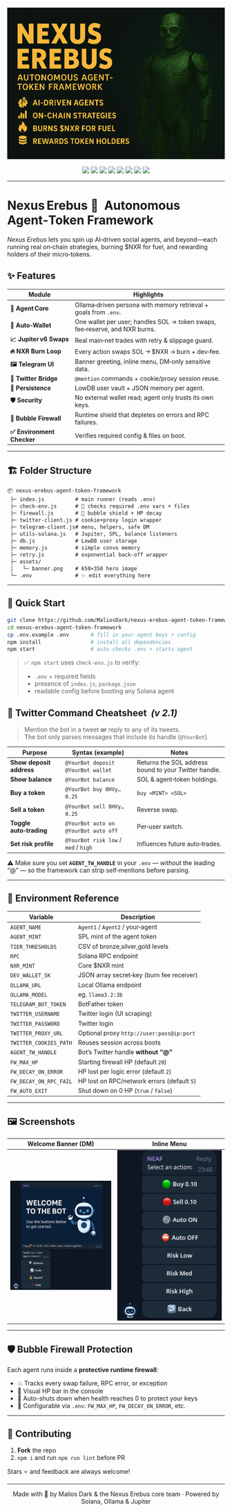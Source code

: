 
<p align="center">
  <img src="assets/banner.png" width="650" height="350" alt="Nexus Erebus – Autonomous Agent Token Framework">
</p>

<p align="center">
  <!-- core repo stats -->
  <img src="https://img.shields.io/github/stars/MaliosDark/nexus-erebus-agent-token-framework?style=for-the-badge&color=gold" />
  <img src="https://img.shields.io/github/forks/MaliosDark/nexus-erebus-agent-token-framework?style=for-the-badge" />
  <img src="https://img.shields.io/github/issues/MaliosDark/nexus-erebus-agent-token-framework?style=for-the-badge&color=informational" />
  <img src="https://img.shields.io/github/license/MaliosDark/nexus-erebus-agent-token-framework?style=for-the-badge&color=success" />
  <!-- ecosystem -->
  <img src="https://img.shields.io/badge/solana-mainnet-14f195?style=for-the-badge&logo=solana&logoColor=white" />
  <img src="https://img.shields.io/badge/telegram-bot-blue?style=for-the-badge&logo=telegram" />
  <img src="https://img.shields.io/badge/twitter-agent-1DA1F2?style=for-the-badge&logo=twitter&logoColor=white" />
  <!-- visitors -->
  <img src="https://visitcount.itsvg.in/api?id=nexus-erebus-agent-token-framework&icon=6&color=12&style=for-the-badge" />
</p>

---

# Nexus Erebus 🚀  Autonomous Agent‑Token Framework

*Nexus Erebus* lets you spin up AI‑driven social agents, and beyond—each running real on‑chain strategies, burning $NXR for fuel, and rewarding holders of their micro‑tokens.


## ✨ Features

| Module | Highlights |
|--------|------------|
| **🧠 Agent Core** | Ollama‑driven persona with memory retrieval + goals from `.env`. |
| **🔄 Auto‑Wallet** | One wallet per user; handles SOL → token swaps, fee‑reserve, and NXR burns. |
| **📈 Jupiter v6 Swaps** | Real main‑net trades with retry & slippage guard. |
| **🔥 NXR Burn Loop** | Every action swaps SOL → $NXR → burn + dev‑fee. |
| **🖼 Telegram UI** | Banner greeting, inline menu, DM‑only sensitive data. |
| **🐤 Twitter Bridge** | `@mention` commands + cookie/proxy session reuse. |
| **💾 Persistence** | LowDB user vault + JSON memory per agent. |
| **🛡 Security** | No external wallet read; agent only trusts its own keys. |
| **🧱 Bubble Firewall** | Runtime shield that depletes on errors and RPC failures. |
| **✅ Environment Checker** | Verifies required config & files on boot. |

---

## 🏗 Folder Structure

```text
📦 nexus‑erebus-agent-token-framework
 ├─ index.js          # main runner (reads .env)
 ├─ check-env.js      # 🔐 checks required .env vars + files
 ├─ firewall.js       # 🧱 bubble shield + HP decay
 ├─ twitter-client.js # cookie+proxy login wrapper
 ├─ telegram-client.js# menu, helpers, safe DM
 ├─ utils-solana.js   # Jupiter, SPL, balance listeners
 ├─ db.js             # LowDB user storage
 ├─ memory.js         # simple convo memory
 ├─ retry.js          # exponential back‑off wrapper
 ├─ assets/
 │   └─ banner.png    # 650×350 hero image
 └─ .env              # ✨ edit everything here
```

---

## 🚀 Quick Start

```bash
git clone https://github.com/MaliosDark/nexus-erebus-agent-token-framework
cd nexus-erebus-agent-token-framework
cp .env.example .env       # fill in your agent keys + config
npm install                # install all dependencies
npm start                  # auto-checks .env + starts agent
```

> ✅ `npm start` uses `check-env.js` to verify:
> - `.env` + required fields
> - presence of `index.js`, `package.json`
> - readable config before booting any Solana agent

## 🐤 Twitter Command Cheatsheet  *(v 2.1)*

> Mention the bot in a tweet **or** reply to any of its tweets.  
> The bot only parses messages that include its handle (`@YourBot`).

| Purpose | Syntax (example) | Notes |
|---------|-----------------|-------|
| **Show deposit address** | `@YourBot deposit`<br/>`@YourBot wallet` | Returns the SOL address bound to your Twitter handle. |
| **Show balance** | `@YourBot balance` | SOL & agent‑token holdings. |
| **Buy a token** | `@YourBot buy 8HVy… 0.25` | `buy <MINT> <SOL>` |
| **Sell a token** | `@YourBot sell 8HVy… 0.25` | Reverse swap. |
| **Toggle auto‑trading** | `@YourBot auto on`<br/>`@YourBot auto off` | Per‑user switch. |
| **Set risk profile** | `@YourBot risk low` / `med` / `high` | Influences future auto‑trades. |

⚠️ Make sure you set **`AGENT_TW_HANDLE`** in your `.env` — *without* the
leading “@” — so the framework can strip self‑mentions before parsing.

---

## 📜 Environment Reference

| Variable | Description |
|----------|-------------|
| `AGENT_NAME`            | `Agent1` / `Agent2` / your‑agent |
| `AGENT_MINT`            | SPL mint of the agent token |
| `TIER_THRESHOLDS`       | CSV of bronze,silver,gold levels |
| `RPC`                   | Solana RPC endpoint |
| `NXR_MINT`              | Core $NXR mint |
| `DEV_WALLET_SK`         | JSON array secret‑key (burn fee receiver) |
| `OLLAMA_URL`            | Local Ollama endpoint |
| `OLLAMA_MODEL`          | eg. `llama3.2:3b` |
| `TELEGRAM_BOT_TOKEN`    | BotFather token |
| `TWITTER_USERNAME`      | Twitter login (UI scraping) |
| `TWITTER_PASSWORD`      | Twitter login |
| `TWITTER_PROXY_URL`     | Optional proxy `http://user:pass@ip:port` |
| `TWITTER_COOKIES_PATH`  | Reuses session across boots |
| `AGENT_TW_HANDLE`       | Bot’s Twitter handle **without “@”** |
| `FW_MAX_HP`             | Starting firewall HP (default `20`) |
| `FW_DECAY_ON_ERROR`     | HP lost per logic error (default `2`) |
| `FW_DECAY_ON_RPC_FAIL`  | HP lost on RPC/network errors (default `5`) |
| `FW_AUTO_EXIT`          | Shut down on 0 HP (`true` / `false`) |

---

## 🖼️ Screenshots

| Welcome Banner (DM) | Inline Menu |
|---------------------|-------------|
| <img src="assets/welcome.png" width="400"/> | <img src="assets/inline.png" width="400"/> |

---

## 🛡 Bubble Firewall Protection

Each agent runs inside a **protective runtime firewall**:
- 💥 Tracks every swap failure, RPC error, or exception
- 🔋 Visual HP bar in the console
- 🔐 Auto-shuts down when health reaches 0 to protect your keys
- 🧠 Configurable via `.env`: `FW_MAX_HP`, `FW_DECAY_ON_ERROR`, etc.

---

## 🤝 Contributing

1. **Fork** the repo  
2. `npm i` and run `npm run lint` before PR  

Stars ⭐ and feedback are always welcome!

---

<p align="center">
Made with 🖤 by Malios Dark & the Nexus Erebus core team · Powered by Solana, Ollama & Jupiter
</p>
